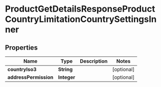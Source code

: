 

# ProductGetDetailsResponseProductCountryLimitationCountrySettingsInner


## Properties

| Name | Type | Description | Notes |
|------------ | ------------- | ------------- | -------------|
|**countryIso3** | **String** |  |  [optional] |
|**addressPermission** | **Integer** |  |  [optional] |



